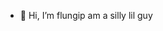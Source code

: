 - 👋 Hi, I’m flungip
am a silly lil guy
<!---
flungip/flungip is a ✨ special ✨ repository because its `README.md` (this file) appears on your GitHub profile.
You can click the Preview link to take a look at your changes.
--->

